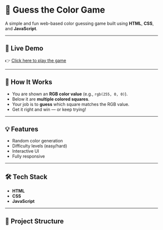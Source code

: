 # 🎨 Guess the Color Game

A simple and fun web-based color guessing game built using **HTML**, **CSS**, and **JavaScript**.

---

## 🚀 Live Demo

👉 [Click here to play the game](https://siddhartha763.github.io/Guess-Color/)

---

## 🧠 How It Works

- You are shown an **RGB color value** (e.g., `rgb(255, 0, 0)`).
- Below it are **multiple colored squares**.
- Your job is to **guess** which square matches the RGB value.
- Get it right and win — or keep trying!

---

## 💡 Features

- Random color generation
- Difficulty levels (easy/hard)
- Interactive UI
- Fully responsive

---

## 🛠 Tech Stack

- **HTML**
- **CSS**
- **JavaScript**

---

## 📂 Project Structure


